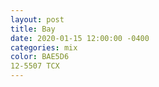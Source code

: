 ```yaml
---
layout: post
title: Bay
date: 2020-01-15 12:00:00 -0400
categories: mix
color: BAE5D6
12-5507 TCX
---
```

